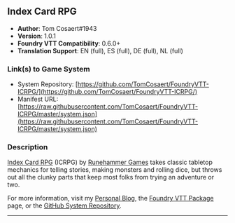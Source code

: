 ## Index Card RPG
* **Author**: Tom Cosaert#1943
* **Version**: 1.0.1
* **Foundry VTT Compatibility**: 0.6.0+
* **Translation Support**: EN (full), ES (full), DE (full), NL (full)
### Link(s) to Game System
* System Repository: [https://github.com/TomCosaert/FoundryVTT-ICRPG/](https://github.com/TomCosaert/FoundryVTT-ICRPG/)
* Manifest URL: [https://raw.githubusercontent.com/TomCosaert/FoundryVTT-ICRPG/master/system.json](https://raw.githubusercontent.com/TomCosaert/FoundryVTT-ICRPG/master/system.json)
### Description	
[Index Card RPG](https://www.icrpg.com/) (ICRPG) by [Runehammer Games](https://www.runehammer.online/) takes classic tabletop mechanics for telling stories, making monsters and rolling dice, but throws out all the clunky parts that keep most folks from trying an adventure or two.

For more information, visit my [Personal Blog](https://alphacore.be/foundryvtt-icrpg/), the [Foundry VTT Package](https://foundryvtt.com/packages/icrpg/) page, or the [GitHub System Repository](https://github.com/TomCosaert/FoundryVTT-ICRPG/).

---

